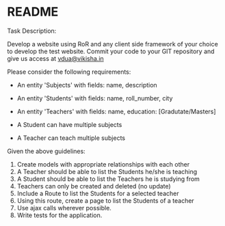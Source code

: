 # README

Task Description:

Develop a website using RoR and any client side framework of your choice to develop the test website. Commit your code to your GIT repository and give us access at vdua@vikisha.in

Please consider the following requirements:

- An entity 'Subjects' with fields: name, description
- An entity 'Students' with fields: name, roll_number, city
- An entity 'Teachers' with fields: name, education: [Gradutate/Masters]

- A Student can have multiple subjects
- A Teacher can teach multiple subjects

Given the above guidelines:

1. Create models with appropriate relationships with each other
2. A Teacher should be able to list the Students he/she is teaching
3. A Student should be able to list the Teachers he is studying from
4. Teachers can only be created and deleted (no update)
5. Include a Route to list the Students for a selected teacher
6. Using this route, create a page to list the Students of a teacher
7. Use ajax calls wherever possible.
8. Write tests for the application.

